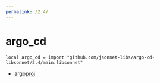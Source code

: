 ```yaml
---
permalink: /2.4/
---
```


# argo_cd

```jsonnet
local argo_cd = import "github.com/jsonnet-libs/argo-cd-libsonnet/2.4/main.libsonnet"
```



* [argoproj](argoproj/index.md)